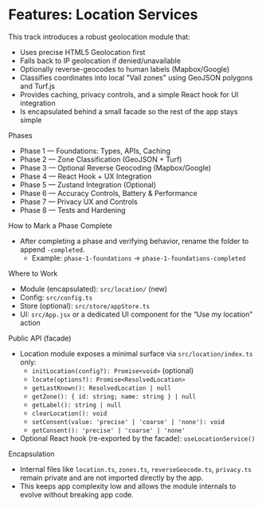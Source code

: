 # Features: Location Services

This track introduces a robust geolocation module that:
- Uses precise HTML5 Geolocation first
- Falls back to IP geolocation if denied/unavailable
- Optionally reverse-geocodes to human labels (Mapbox/Google)
- Classifies coordinates into local "Vail zones" using GeoJSON polygons and Turf.js
- Provides caching, privacy controls, and a simple React hook for UI integration
 - Is encapsulated behind a small facade so the rest of the app stays simple

Phases
- Phase 1 — Foundations: Types, APIs, Caching
- Phase 2 — Zone Classification (GeoJSON + Turf)
- Phase 3 — Optional Reverse Geocoding (Mapbox/Google)
- Phase 4 — React Hook + UX Integration
- Phase 5 — Zustand Integration (Optional)
- Phase 6 — Accuracy Controls, Battery & Performance
- Phase 7 — Privacy UX and Controls
- Phase 8 — Tests and Hardening

How to Mark a Phase Complete
- After completing a phase and verifying behavior, rename the folder to append `-completed`.
  - Example: `phase-1-foundations` → `phase-1-foundations-completed`

Where to Work
- Module (encapsulated): `src/location/` (new)
- Config: `src/config.ts`
- Store (optional): `src/store/appStore.ts`
- UI: `src/App.jsx` or a dedicated UI component for the “Use my location” action

Public API (facade)
- Location module exposes a minimal surface via `src/location/index.ts` only:
  - `initLocation(config?): Promise<void>` (optional)
  - `locate(options?): Promise<ResolvedLocation>`
  - `getLastKnown(): ResolvedLocation | null`
  - `getZone(): { id: string; name: string } | null`
  - `getLabel(): string | null`
  - `clearLocation(): void`
  - `setConsent(value: 'precise' | 'coarse' | 'none'): void`
  - `getConsent(): 'precise' | 'coarse' | 'none'`
- Optional React hook (re-exported by the facade): `useLocationService()`

Encapsulation
- Internal files like `location.ts`, `zones.ts`, `reverseGeocode.ts`, `privacy.ts` remain private and are not imported directly by the app.
- This keeps app complexity low and allows the module internals to evolve without breaking app code.
